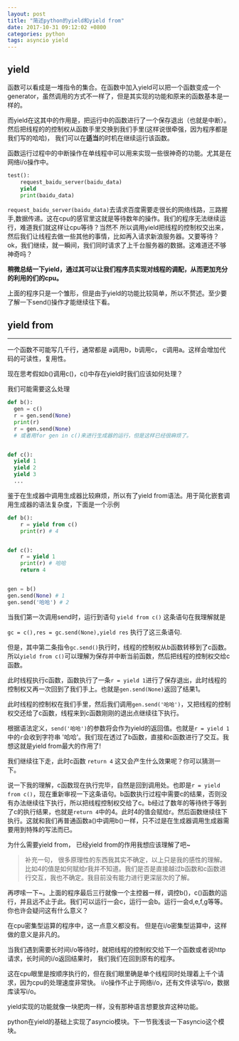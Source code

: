 ```yaml
---
layout: post
title: "简述python的yield和yield from"
date: 2017-10-31 09:12:02 +0800
categories: python
tags: asyncio yield
---
```


## yield

函数可以看成是一堆指令的集合。在函数中加入yield可以把一个函数变成一个generator，虽然调用的方式不一样了，但是其实现的功能和原来的函数基本是一样的。

<!-- more -->

而yield在这其中的作用是，把运行中的函数进行了一个保存退出（也就是中断）。然后把线程的的控制权从函数手里交换到我们手里(这样说很牵强，因为程序都是我们写的哈哈)， 我们可以在**适当**的时机在继续运行该函数。

函数运行过程中的中断操作在单线程中可以用来实现一些很神奇的功能。尤其是在网络i/o操作中。

```python
test():
	request_baidu_server(baidu_data)
    yield
    print(baidu_data)
```

`request_baidu_server(baidu_data)`去请求百度需要走很长的网络线路，三路握手,数据传递。这在cpu的感官里这就是等待数年的操作。我们的程序无法继续运行，难道我们就这样让cpu等待？当然不
所以调用yield把线程的控制权交出来，然后我们让线程去做一些其他的事情，比如再入请求新浪服务器。又要等待？ok，我们继续，就一瞬间，我们同时请求了上千台服务器的数据。这难道还不够神奇吗？

**稍微总结一下yield，通过其可以让我们程序员实现对线程的调配，从而更加充分的利用的们的cpu。**

上面的程序只是一个雏形，但是由于yield的功能比较简单，所以不赘述。至少要了解一下send()操作才能继续往下看。



## yield from
---
一个函数不可能写几千行，通常都是 a调用b，b调用c， c调用a。这样会增加代码的可读性，复用性。

现在思考假如b()调用c()，c()中存在yield时我们应该如何处理？

我们可能需要这么处理

```python
def b():
  gen = c()
  r = gen.send(None)
  print(r)
  r = gen.send(None)
  # 或者用for gen in c()来进行生成器的运行，但是这样已经很麻烦了。


def c():
  yield 1
  yield 2
  yield 3
  ...
```

鉴于在生成器中调用生成器比较麻烦，所以有了yield from语法。用于简化嵌套调用生成器的语法复杂度，下面是一个示例

```python
def b():
	r = yield from c()
    print(r) # 4


def c():
	r = yield 1
    print(r) # 哈哈
	return 4


gen = b()
gen.send(None) # 1
gen.send('哈哈') # 2
```

当我们第一次调用send时，运行到语句 `yield from c()` 这条语句在我理解就是

`gc = c(),res = gc.send(None),yield res` 执行了这三条语句.

但是，其中第二条指令`gc.send()`执行时，线程的控制权从b函数转移到了c函数。 所以`yield from c()`可以理解为保存并中断当前函数，然后把线程的控制权交给c函数。

此时线程执行c函数，函数执行了一条`r = yield 1`进行了保存退出，此时线程的控制权又再一次回到了我们手上。也就是`gen.send(None)`返回了结果1。

此时线程的控制权在我们手里，然后我们调用`gen.send('哈哈')`，又把线程的控制权交还给了c函数，线程来到c函数刚刚的退出点继续往下执行。

根据语法定义，`send('哈哈')`的参数将会作为yield的返回值。也就是`r = yield 1`中的`r`会收到字符串 '哈哈'。我们现在透过了b函数，直接和c函数进行了交互。我想这就是yield from最大的作用了!

我们继续往下走，此时c函数 `return 4` 这又会产生什么效果呢？你可以猜测一下。

说一下我的理解，c函数现在执行完毕，自然是回到调用处。也即是`r = yield from c()`，现在重新审视一下这条语句。b函数执行过程中需要c的结果，否则没有办法继续往下执行，所以把线程控制权交给了c。b经过了数年的等待终于等到了c的执行结果，也就是`return 4`中的4。此时4的值会赋给r。然后函数继续往下执行。这就和我们再普通函数a()中调用b()一样，只不过是在生成器调用生成器需要用到特殊的写法而已。

为什么需要yield from， 已经yield from的作用我想应该理解了吧~

> 补充一句， 很多原理性的东西我其实不确定，以上只是我的感性的理解。比如4的值是如何赋给r我并不知道。我们是否是直接越过b函数和c函数进行交互，我也不确定。我目前没有能力进行更深层次的了解。



再啰嗦一下~。上面的程序最后三行就像一个主控器一样，调控b()，c()函数的运行，并且远不止于此。我们可以运行一会c，运行一会b。运行一会d,e,f,g等等。 你也许会疑问这有什么意义？

在cpu密集型运算的程序中，这一点意义都没有。 但是在i/o密集型运算中，这样做的意义是非凡的。

当我们遇到需要长时间i/o等待时，就把线程的控制权交给下一个函数或者说http请求，长时间的i/o返回结果时， 我们我们在回到原有的程序。

这在cpu眼里是按顺序执行的，但在我们眼里确是单个线程同时处理着上千个请求，因为cpu的处理速度非常快。 i/o操作不止于网络i/o，还有文件读写i/o，数据库读写i/o。

yield实现的功能就像一块肥肉一样，没有那种语言想要放弃这种功能。

python在yield的基础上实现了asyncio模块。下一节我浅谈一下asyncio这个模块。